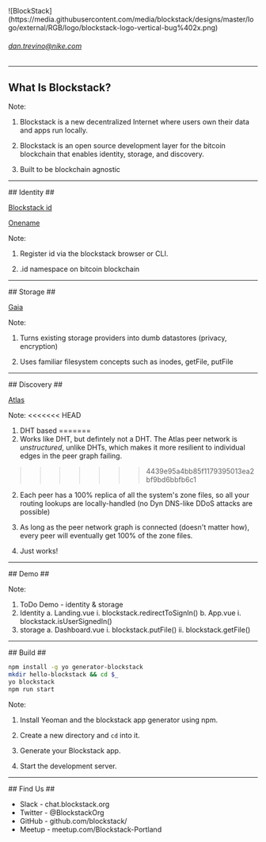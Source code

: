 <section data-background="white">
![BlockStack](https://media.githubusercontent.com/media/blockstack/designs/master/logo/external/RGB/logo/blockstack-logo-vertical-bug%402x.png)


###### dan.trevino@nike.com
---

<section data-background="#270f34">

## What Is Blockstack? ##


Note:
1) Blockstack is a new decentralized Internet where users own their data and apps run locally.

2) Blockstack is an open source development layer for the bitcoin blockchain that enables identity, storage, and discovery.

3) Built to be blockchain agnostic

---

<section data-background="#270f34">
## Identity ##

[Blockstack id](https://blockstack.org/posts/blockchain-identity)

[Onename](https://onename.com)

Note:
1) Register id via the blockstack browser or CLI.

2) .id namespace on bitcoin blockchain

---

<section data-background="#270f34">
## Storage ##

[Gaia](https://github.com/blockstack/blockstack-core/blob/rc-0.14.2/docs/gaia.md)

Note:
1) Turns existing storage providers into dumb datastores (privacy, encryption)

2) Uses familiar filesystem concepts such as inodes, getFile, putFile

---

<section data-background="#270f34">
## Discovery ##

[Atlas](https://blockstack.org/whitepaper.pdf)

Note:
<<<<<<< HEAD
1) DHT based
=======
1) Works like DHT, but defintely not a DHT.  The Atlas peer network is _unstructured_, unlike DHTs, which makes it more resilient to individual edges in the peer graph failing.
>>>>>>> 4439e95a4bb85f1179395013ea2bf9bd6bbfb6c1

2) Each peer has a 100% replica of all the system's zone files, so all your routing lookups are locally-handled (no Dyn DNS-like DDoS attacks are possible)

3) As long as the peer network graph is connected (doesn't matter how), every peer will eventually get 100% of the zone files.  

4) Just works!

---

<section data-background="#270f34">
## Demo ##

Note:
1) ToDo Demo - identity & storage
2) Identity
  a. Landing.vue
    i. blockstack.redirectToSignIn()
  b. App.vue
    i. blockstack.isUserSignedIn()
3) storage
  a. Dashboard.vue
    i. blockstack.putFile()
    ii. blockstack.getFile()

---

<section data-background="#270f34">
## Build ##

```bash
npm install -g yo generator-blockstack
mkdir hello-blockstack && cd $_
yo blockstack
npm run start
```

Note:

1) Install Yeoman and the blockstack app generator using npm.

2) Create a new directory and `cd` into it.

3) Generate your Blockstack app.

4) Start the development server.

---

<section data-background="#270f34">
## Find Us ##

* Slack - chat.blockstack.org
* Twitter - <i class="fa fa-twitter" aria-hidden="true"></i>@BlockstackOrg
* GitHub - github.com/blockstack/
* Meetup - meetup.com/Blockstack-Portland
